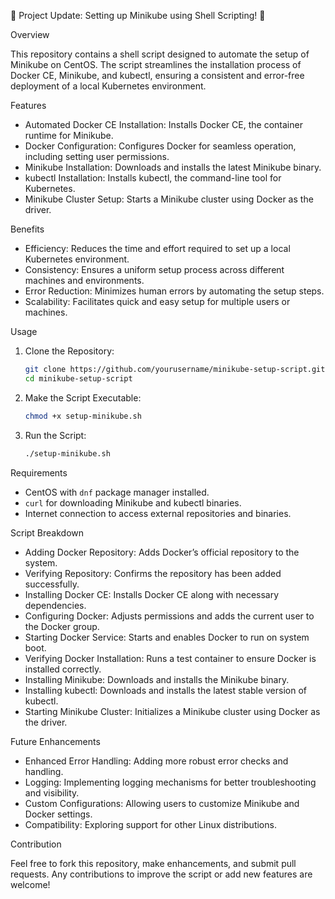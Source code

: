 🚀 Project Update: Setting up Minikube using Shell Scripting! 🚀

 Overview

This repository contains a shell script designed to automate the setup of Minikube on CentOS. The script streamlines the installation process of Docker CE, Minikube, and kubectl, ensuring a consistent and error-free deployment of a local Kubernetes environment.

 Features

- Automated Docker CE Installation: Installs Docker CE, the container runtime for Minikube.
- Docker Configuration: Configures Docker for seamless operation, including setting user permissions.
- Minikube Installation: Downloads and installs the latest Minikube binary.
- kubectl Installation: Installs kubectl, the command-line tool for Kubernetes.
- Minikube Cluster Setup: Starts a Minikube cluster using Docker as the driver.

 Benefits

- Efficiency: Reduces the time and effort required to set up a local Kubernetes environment.
- Consistency: Ensures a uniform setup process across different machines and environments.
- Error Reduction: Minimizes human errors by automating the setup steps.
- Scalability: Facilitates quick and easy setup for multiple users or machines.

 Usage

1. Clone the Repository:
   ```sh
   git clone https://github.com/yourusername/minikube-setup-script.git
   cd minikube-setup-script
   ```

2. Make the Script Executable:
   ```sh
   chmod +x setup-minikube.sh
   ```

3. Run the Script:
   ```sh
   ./setup-minikube.sh
   ```

 Requirements

- CentOS with `dnf` package manager installed.
- `curl` for downloading Minikube and kubectl binaries.
- Internet connection to access external repositories and binaries.

 Script Breakdown

- Adding Docker Repository: Adds Docker’s official repository to the system.
- Verifying Repository: Confirms the repository has been added successfully.
- Installing Docker CE: Installs Docker CE along with necessary dependencies.
- Configuring Docker: Adjusts permissions and adds the current user to the Docker group.
- Starting Docker Service: Starts and enables Docker to run on system boot.
- Verifying Docker Installation: Runs a test container to ensure Docker is installed correctly.
- Installing Minikube: Downloads and installs the Minikube binary.
- Installing kubectl: Downloads and installs the latest stable version of kubectl.
- Starting Minikube Cluster: Initializes a Minikube cluster using Docker as the driver.

 Future Enhancements

- Enhanced Error Handling: Adding more robust error checks and handling.
- Logging: Implementing logging mechanisms for better troubleshooting and visibility.
- Custom Configurations: Allowing users to customize Minikube and Docker settings.
- Compatibility: Exploring support for other Linux distributions.

 Contribution

Feel free to fork this repository, make enhancements, and submit pull requests. Any contributions to improve the script or add new features are welcome!


